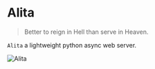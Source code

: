 # Alita

> Better to reign in Hell than serve in Heaven.

`Alita` a lightweight python async web server.

![Alita](https://inews.gtimg.com/newsapp_bt/0/7879402461/640)


